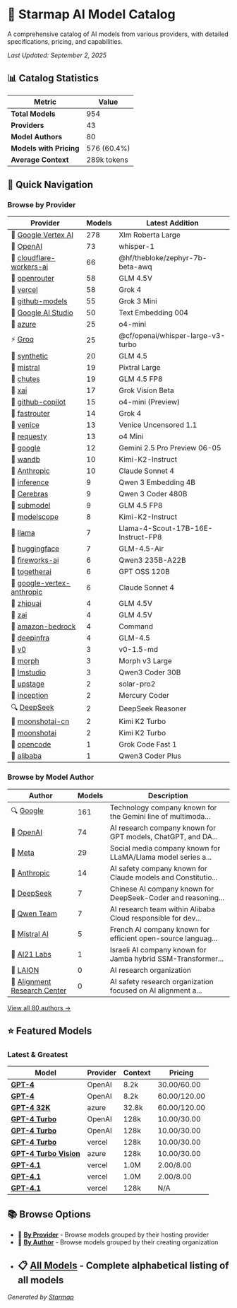 # 🌟 Starmap AI Model Catalog
  
A comprehensive catalog of AI models from various providers, with detailed specifications, pricing, and capabilities.
  
  
*_Last Updated: September 2, 2025_*
  
  
## 📊 Catalog Statistics
  
| Metric | Value |
|---------|---------|
| **Total Models** | 954 |
| **Providers** | 43 |
| **Model Authors** | 80 |
| **Models with Pricing** | 576 (60.4%) |
| **Average Context** | 289k tokens |

  
## 🚀 Quick Navigation
  
### Browse by Provider
  
| Provider | Models | Latest Addition |
|---------|---------|---------|
| 🏢 [Google Vertex AI](providers/google-vertex/) | 278 | Xlm Roberta Large |
| 🤖 [OpenAI](providers/openai/) | 73 | whisper-1 |
| 🏢 [cloudflare-workers-ai](providers/cloudflare-workers-ai/) | 66 | @hf/thebloke/zephyr-7b-beta-awq |
| 🏢 [openrouter](providers/openrouter/) | 58 | GLM 4.5V |
| 🏢 [vercel](providers/vercel/) | 58 | Grok 4 |
| 🏢 [github-models](providers/github-models/) | 55 | Grok 3 Mini |
| 🔮 [Google AI Studio](providers/google-ai-studio/) | 50 | Text Embedding 004 |
| 🏢 [azure](providers/azure/) | 25 | o4-mini |
| ⚡ [Groq](providers/groq/) | 25 | @cf/openai/whisper-large-v3-turbo |
| 🏢 [synthetic](providers/synthetic/) | 20 | GLM 4.5 |
| 🏢 [mistral](providers/mistral/) | 19 | Pixtral Large |
| 🏢 [chutes](providers/chutes/) | 19 | GLM 4.5 FP8 |
| 🏢 [xai](providers/xai/) | 17 | Grok Vision Beta |
| 🏢 [github-copilot](providers/github-copilot/) | 15 | o4-mini (Preview) |
| 🏢 [fastrouter](providers/fastrouter/) | 14 | Grok 4 |
| 🏢 [venice](providers/venice/) | 13 | Venice Uncensored 1.1 |
| 🏢 [requesty](providers/requesty/) | 13 | o4 Mini |
| 🏢 [google](providers/google/) | 12 | Gemini 2.5 Pro Preview 06-05 |
| 🏢 [wandb](providers/wandb/) | 10 | Kimi-K2-Instruct |
| 🧠 [Anthropic](providers/anthropic/) | 10 | Claude Sonnet 4 |
| 🏢 [inference](providers/inference/) | 9 | Qwen 3 Embedding 4B |
| 🚀 [Cerebras](providers/cerebras/) | 9 | Qwen 3 Coder 480B |
| 🏢 [submodel](providers/submodel/) | 9 | GLM 4.5 FP8 |
| 🏢 [modelscope](providers/modelscope/) | 8 | Kimi-K2-Instruct |
| 🏢 [llama](providers/llama/) | 7 | Llama-4-Scout-17B-16E-Instruct-FP8 |
| 🏢 [huggingface](providers/huggingface/) | 7 | GLM-4.5-Air |
| 🏢 [fireworks-ai](providers/fireworks-ai/) | 6 | Qwen3 235B-A22B |
| 🏢 [togetherai](providers/togetherai/) | 6 | GPT OSS 120B |
| 🏢 [google-vertex-anthropic](providers/google-vertex-anthropic/) | 6 | Claude Sonnet 4 |
| 🏢 [zhipuai](providers/zhipuai/) | 4 | GLM 4.5V |
| 🏢 [zai](providers/zai/) | 4 | GLM 4.5V |
| 🏢 [amazon-bedrock](providers/amazon-bedrock/) | 4 | Command |
| 🏢 [deepinfra](providers/deepinfra/) | 4 | GLM-4.5 |
| 🏢 [v0](providers/v0/) | 3 | v0-1.5-md |
| 🏢 [morph](providers/morph/) | 3 | Morph v3 Large |
| 🏢 [lmstudio](providers/lmstudio/) | 3 | Qwen3 Coder 30B |
| 🏢 [upstage](providers/upstage/) | 2 | solar-pro2 |
| 🏢 [inception](providers/inception/) | 2 | Mercury Coder |
| 🔍 [DeepSeek](providers/deepseek/) | 2 | DeepSeek Reasoner |
| 🏢 [moonshotai-cn](providers/moonshotai-cn/) | 2 | Kimi K2 Turbo |
| 🏢 [moonshotai](providers/moonshotai/) | 2 | Kimi K2 Turbo |
| 🏢 [opencode](providers/opencode/) | 1 | Grok Code Fast 1 |
| 🏢 [alibaba](providers/alibaba/) | 1 | Qwen3 Coder Plus |

  
### Browse by Model Author
  
| Author | Models | Description |
|---------|---------|---------|
| 🔍 [Google](authors/google/) | 161 | Technology company known for the Gemini line of multimoda... |
| 🤖 [OpenAI](authors/openai/) | 74 | AI research company known for GPT models, ChatGPT, and DA... |
| 📘 [Meta](authors/meta/) | 29 | Social media company known for LLaMA/Llama model series a... |
| 🧠 [Anthropic](authors/anthropic/) | 14 | AI safety company known for Claude models and Constitutio... |
| 🔬 [DeepSeek](authors/deepseek/) | 7 | Chinese AI company known for DeepSeek-Coder and reasoning... |
| 👥 [Qwen Team](authors/qwen/) | 7 | AI research team within Alibaba Cloud responsible for dev... |
| 👥 [Mistral AI](authors/mistral/) | 5 | French AI company known for efficient open-source languag... |
| 👥 [AI21 Labs](authors/ai21/) | 1 | Israeli AI company known for Jamba hybrid SSM-Transformer... |
| 👥 [LAION](authors/laion/) | 0 | AI research organization |
| 👥 [Alignment Research Center](authors/alignment-research/) | 0 | AI safety research organization focused on AI alignment a... |

  
[View all 80 authors →](authors/)
  
  
## ⭐ Featured Models
  
### Latest & Greatest
  
| Model | Provider | Context | Pricing |
|---------|---------|---------|---------|
| **[GPT-4](models/gpt-4.md)** | OpenAI | 8.2k | $30.00/$60.00 |
| **[GPT-4](models/gpt-4.md)** | OpenAI | 8.2k | $60.00/$120.00 |
| **[GPT-4 32K](models/gpt-4-32k.md)** | azure | 32.8k | $60.00/$120.00 |
| **[GPT-4 Turbo](models/gpt-4-turbo.md)** | OpenAI | 128k | $10.00/$30.00 |
| **[GPT-4 Turbo](models/gpt-4-turbo.md)** | OpenAI | 128k | $10.00/$30.00 |
| **[GPT-4 Turbo](models/openai-gpt-4-turbo.md)** | vercel | 128k | $10.00/$30.00 |
| **[GPT-4 Turbo Vision](models/gpt-4-turbo-vision.md)** | azure | 128k | $10.00/$30.00 |
| **[GPT-4.1](models/openai-gpt-4.1.md)** | vercel | 1.0M | $2.00/$8.00 |
| **[GPT-4.1](models/openai-gpt-4.1.md)** | vercel | 1.0M | $2.00/$8.00 |
| **[GPT-4.1](models/openai-gpt-4.1.md)** | vercel | 128k | N/A |

  
## 📚 Browse Options
  
- 🏢 **[By Provider](providers/)** - Browse models grouped by their hosting provider
- 👥 **[By Author](authors/)** - Browse models grouped by their creating organization
- 📋 **[All Models](models/)** - Complete alphabetical listing of all models
  ---
_Generated by [Starmap](https://github.com/agentstation/starmap)_
